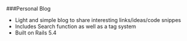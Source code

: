###Personal Blog

- Light and simple blog to share interesting links/ideas/code snippes 
- Includes Search function as well as a tag system 
- Built on Rails 5.4

